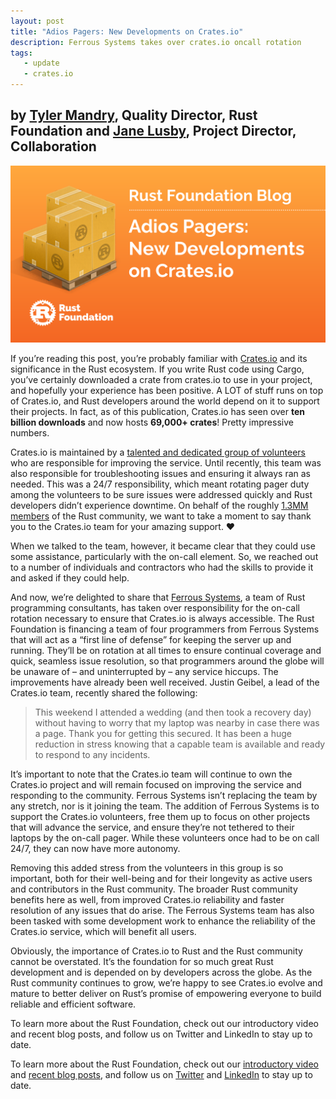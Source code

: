 ```yaml
---
layout: post
title: "Adios Pagers: New Developments on Crates.io"
description: Ferrous Systems takes over crates.io oncall rotation
tags:
   - update
   - crates.io
---
```


<h2>by <a href="https://github.com/tmandry">Tyler Mandry</a>, Quality Director, Rust Foundation and <a href="https://github.com/yaahc/">Jane Lusby</a>, Project Director, Collaboration</h2>

![Crates.io](/img/posts/2021-10-18-crates-io-oncall-ferrous-systems/crates-io.png)

If you’re reading this post, you’re probably familiar with [Crates.io](https://crates.io/) and its significance in the Rust ecosystem. If you write Rust code using Cargo, you’ve certainly downloaded a crate from crates.io to use in your project, and hopefully your experience has been positive. A LOT of stuff runs on top of Crates.io, and Rust developers around the world depend on it to support their projects. In fact, as of this publication, Crates.io has seen over **ten billion downloads** and now hosts **69,000+ crates**! Pretty impressive numbers.

Crates.io is maintained by a [talented and dedicated group of volunteers](https://www.rust-lang.org/governance/teams/crates-io) who are responsible for improving the service. Until recently, this team was also responsible for troubleshooting issues and ensuring it always ran as needed. This was a 24/7 responsibility, which meant rotating pager duty among the volunteers to be sure issues were addressed quickly and Rust developers didn’t experience downtime. On behalf of the roughly [1.3MM members](https://www.zdnet.com/article/programming-languages-javascript-has-most-developers-but-rust-is-the-fastest-growing/) of the Rust community, we want to take a moment to say thank you to the Crates.io team for your amazing support. ❤️

When we talked to the team, however, it became clear that they could use some assistance, particularly with the on-call element. So, we reached out to a number of individuals and contractors who had the skills to provide it and asked if they could help.

And now, we’re delighted to share that [Ferrous Systems](https://ferrous-systems.com/), a team of Rust programming consultants, has taken over responsibility for the on-call rotation necessary to ensure that Crates.io is always accessible. The Rust Foundation is financing a team of four programmers from Ferrous Systems that will act as a “first line of defense” for keeping the server up and running. They’ll be on rotation at all times to ensure continual coverage and quick, seamless issue resolution, so that programmers around the globe will be unaware of – and uninterrupted by – any service hiccups. The improvements have already been well received. Justin Geibel, a lead of the Crates.io team, recently shared the following:

> This weekend I attended a wedding (and then took a recovery day) without having to worry that my laptop was nearby in case there was a page. Thank you for getting this secured. It has been a huge reduction in stress knowing that a capable team is available and ready to respond to any incidents.

It’s important to note that the Crates.io team will continue to own the Crates.io project and will remain focused on improving the service and responding to the community. Ferrous Systems isn’t replacing the team by any stretch, nor is it joining the team. The addition of Ferrous Systems is to support the Crates.io volunteers, free them up to focus on other projects that will advance the service, and ensure they’re not tethered to their laptops by the on-call pager. While these volunteers once had to be on call 24/7, they can now have more autonomy.

Removing this added stress from the volunteers in this group is so important, both for their well-being and for their longevity as active users and contributors in the Rust community. The broader Rust community benefits here as well, from improved Crates.io reliability and faster resolution of any issues that do arise. The Ferrous Systems team has also been tasked with some development work to enhance the reliability of the Crates.io service, which will benefit all users.

Obviously, the importance of Crates.io to Rust and the Rust community cannot be overstated. It’s the foundation for so much great Rust development and is depended on by developers across the globe. As the Rust community continues to grow, we’re happy to see Crates.io evolve and mature to better deliver on Rust’s promise of empowering everyone to build reliable and efficient software.

To learn more about the Rust Foundation, check out our introductory video and recent blog posts, and follow us on Twitter and LinkedIn to stay up to date. 

To learn more about the Rust Foundation, check out our [introductory video](https://www.youtube.com/watch?v=AI4lPN0BqGc) and [recent blog posts](https://foundation.rust-lang.org/posts/), and follow us on [Twitter](https://twitter.com/rust_foundation) and [LinkedIn](https://www.linkedin.com/company/rust-foundation/) to stay up to date.
